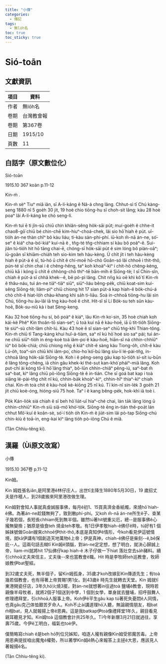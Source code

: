 ```yaml
---
title: "小傳"
categories:
  - 傳記
tags:
  - 無lo̍h名
toc: true
toc_sticky: true
---
```


# Sió-toān

## 文獻資訊

| 項目 | 資料 |
|---|---|
| 作者 | 無lo̍h名 |
| 卷期 | 台灣教會報 |
| 卷期 | 第367卷 |
| 日期 | 1915/10 |
| 頁數 | 11 |

## 白話字（原文數位化）

Sió-toān

1915.10 367 koàn p.11-12

Kin-ḿ .

Kin-ḿ  sèⁿ Tiuⁿ miâ iân, sī A-lí-káng ê Nâ-á chng lâng. Chhut-sì tī Chú kàng-seng 1880 nî 5 goe̍h 30 ji̍t, 19 hoè chio tiōng-hu sī choh-sit lâng; kàu 28 hoè poaⁿ lâi A-lí-káng ke chò seng-lí.

Kin-ḿ  tuì ē ti jîn-sū chiū chin khiân-sêng ho̍k-sāi pu̍t; muí-goe̍h ê chhe-it chao8-gō͘ chiū bé chin-chē kim-hiuⁿ-choá-chek, lâi sio hō͘ hiah ê pu̍t. uī-tio̍h án-ne thàn chîⁿ bô kàu liáu; tì-kàu sàn-phí-phí. iū-koh m̄-nā án-ne, só͘-seⁿ ê kiáⁿ cha-bó͘-kiáⁿ kuí-nā ê , tn̂g-té tn̂g-chhiam sí kàu bô poàⁿ-ê. Sui-jiân tú-tio̍h hit hō tāng chai-ē, chóng-sī ho̍k-sāi pu̍t ê sim lóng bô piàn-oāⁿ; iû-goân sī khiām-chia̍h teh sio-kim teh hàu-kèng. Ū chi̍t ji̍t i teh hàu-kèng hiah ê pu̍t-á ê sî, tú-hó ū chi̍t ê chí-moē hō-chò Goân-só lâi chhoē i thit-thô, pún-té sī chin chai i ê chêng-hêng, taⁿ koh khoàⁿ-kìⁿ i chit-hō chêng-kéng, chiū kā i kóng ū chi̍t ê chhòng-chō thiⁿ-tē bān-mi̍h ê Siōng-tè; I sī Chin-sîn, chiah ê pu̍t-á sī chhâ khek--ê, bē pó-pì lâng. Chit nn̄g kù oē khì kô͘ tī Kin-ḿ  ê thâu-náu, tuì án-ne tiāⁿ-tiāⁿ siūⁿ, siūⁿ-liáu bêng-pe̍k, chiū koat-sim kui-sêng Siōng-tè; liâm-piⁿ chiū chiong hit 17 sian pu̍t-á kap hiah-ê bo̍k-chú-á chò chi̍t-ê hiat-lo̍h chàu-khang khì sa̍h ti-liāu. Soà ín-chhoā tiōng-hu lâi sìn Chú, tiōng-hu āu-lâi iā tng kàu-hoē ê chit. Hit-sî sī Lí Bo̍k-su teh sûn kàu-hoē, Bo̍k-su-niû kà i bat Sèng-keng.

Kàu 32 hoè tiōng-hu sí, bô poàⁿ ê kiáⁿ, lâu Kin-ḿ  ko͘-sin, 35 hoè chiah koh kái-kè Phêⁿ Kin thoân-tō sian-seⁿ; ū toà kuí nā ê kàu-hoē, iā ū tit-tio̍h Siōng-tè siúⁿ-sù chi̍t-lâm chi̍t-lú. Kàu 43 hoè ê sî sian-seⁿ chiū tńg-khì Thian-tông. Kin-ḿ  chiū tī Tang-káng khui huî-á-tiàm, saⁿ nî kú hō͘ hoé sio saⁿ pái; tuì án-ne chiū siūⁿ-tio̍h in éng-koè toà iâm-po͘ ê kàu-hoē, hiān-sî ná chhin-chhiūⁿ iûⁿ bó bo̍k-chiá; chiū chiong nn̄g ê kiáⁿ chi̍t-ê sàng kàu Tiong-o̍h, chi̍t-ê kàu Lú-o̍h, toaⁿ-sin chiū khì iâm-po͘, chio-ho͘ kó͘-bú lâng siu-lí lé-pài-tn̂g, ín-chhoā lâng ho̍k-sāi Siōng-tè. Koh i ê pêng-seng gâu kap tú-tio̍h sí-sit iu-būn ê lâng tông-chêng, iā chin gâu khek-kí thé-sut kan-khó͘ pháiⁿ-miā lâng. Koh put-chí ài kóng tō-lí hō͘ lâng thiaⁿ, bô-lūn chhin-chiâⁿ pêng-iú, saⁿ-bat m̄ saⁿ-bat, kìⁿ lâng chiū pò-iông Siōng-tè ê in-tián. Che sī goá bat kap i toà siāng lé-pài-tn̂g chi̍t nî kú, chhin-ba̍k khoàⁿ-kìⁿ, chhin-hīⁿ thiaⁿ-kìⁿ chiah chai. Kin-ḿ  toà chit ê kàu-hoē kè-kiōng 25 nî kú. Tī kin-nî sin-le̍k 3 goe̍h 21 ji̍t chiū koè-óng, hióng-siū 75 hoè. Taⁿ i ê kang bêng-pe̍k, hok-khì iā toè i.

Po̍k Kán-lio̍k siá chiah ê sī beh hō͘ lia̍t-uī hiaⁿ-ché chai, lán ta̍k lâng lóng ū chhin-chhiūⁿ Kin-ḿ  siū siâ-mô͘ khó͘-to̍k. Siōng-tè ēng in-tián thê-poa̍t lán chhut Mô͘-kuí ê koân-sè, só͘-í tio̍h o̍h Kin-ḿ  ê jia̍t-sim lâi pò-tap Siōng-chú chín-kiù ê toā-in, eng-kai kìⁿ lâng tio̍h pò-iông Chú ê miâ.

(Tân Chhiu-têng kì).

## 漢羅（Ùi原文改寫）

小傳

1915.10 367卷 p.11-12

Kin姆。

Kin 姆姓張名iân,是阿里港ê林仔庄人，出世tī主降生1880年5月30日，19 歲招丈夫是作穡人，到28歲搬來阿里港改做生理。

Kin姆對會知人事就真虔誠服事佛，每月ê初1、15買真濟金香紙燭，來燒hō͘ hiah-ê佛。為著án-ne趁錢無夠了，致到散phí-phí。又koh m̄-nā án-ne所生ê子、查某子幾若個，長短長chhiam死到無半個。雖然tú著hit號重災厄，總--是服事佛ê心攏無變換；猶原是儉食teh 燒金teh孝敬。有1日伊孝敬hiah-ê佛仔ê時，tú好有1 個姊妹號做Goân嫂來chhoē伊thit-thô,本底是真知伊ê情形，今koh看見伊這號情境，就kā伊講有1個創造天地萬物ê上帝；伊是真神，chiah-ê佛仔是柴刻--ê,bē保庇--人。這兩句話去糊tī Kin姆ê頭腦，對án-ne定定想，想了明白，就決心歸誠上帝，liam-mi就將hit 17仙佛仔kap hiah-ê 木子仔做一下hiat 落灶空去sa̍h豬料。續引chhoā丈夫來信主，丈夫後--來也當教會ê職。Hit 時是李牧師teh巡教會，牧師娘教伊bat聖經。

到32歲丈夫死，無半個子，留Kin姆孤身，35歲才koh改嫁彭Kin傳道先生；有toà幾若個教會，也有得著上帝賞賜1男1女。到43歲ê 時先生就轉去天堂。Kin 姆就tī東港開瓷仔店，3年久hō͘火燒3擺，對án-ne就想著in往過toà 鹽埔ê教會，現時若親像羊母牧者，就將2個子1個送到中學，1 個到女學，單身就去鹽埔，招呼鼓舞人修理禮拜堂，引chhoā人服事上帝。Koh伊ê平生gâu kap tú著死失憂悶ê人同情，也真gâu克己体恤艱苦歹命人。Koh不止ài講道理hō͘人聽，無論親情朋友，相bat m̄相bat，見人就報揚上帝ê恩典。這是我batkap伊toà像禮拜堂1年久，親目看見親耳聽見才知。Kin姆toà 這個教會計共25年久。Tī今年新曆3月21日就過往，享壽75歲。今伊ê工明白，福氣也toè伊。

僕簡略寫chiah ê是beh hō͘列位兄姊知，咱逐人攏有親像Kin姆受邪魔苦毒。上帝用恩典提拔咱出魔鬼ê權勢，所以著學Kin姆ê熱心來報答上主拯ê大恩，應該見人著報揚ê名。

(Tân Chhiu-têng kì).
